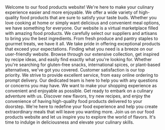 Welcome to our food products website! We're here to make your culinary experience easier and 
more enjoyable. We offer a wide variety of high-quality food products that are sure to satisfy 
your taste buds. Whether you love cooking at home or simply want delicious and convenient 
meal options, we have something for everyone. Our website is a virtual marketplace filled with 
amazing food products. We carefully select our suppliers and artisans to bring you the best 
ingredients. From fresh produce and pantry staples to gourmet treats, we have it all. We take 
pride in offering exceptional products that exceed your expectations. Finding what you need is a 
breeze on our user-friendly website. Browse through our extensive collection, get inspired by 
recipe ideas, and easily find exactly what you're looking for. Whether you're searching for 
gluten-free snacks, international spices, or plant-based alternatives, we've got you covered. 
Customer satisfaction is our top priority. We strive to provide excellent service, from easy online 
ordering to prompt delivery. Our dedicated team is here to help you with any questions or 
concerns you may have. We want to make your shopping experience as convenient and 
enjoyable as possible. Get ready to embark on a culinary adventure with us. Discover new 
flavors, try new recipes, and enjoy the convenience of having high-quality food products 
delivered to your doorstep. We're here to redefine your food experience and help you create 
extraordinary meals that will leave you wanting more. Join us on our food products website and 
let us inspire you to explore the world of flavors. It's time to indulge in deliciousness and elevate 
your culinary skills.
